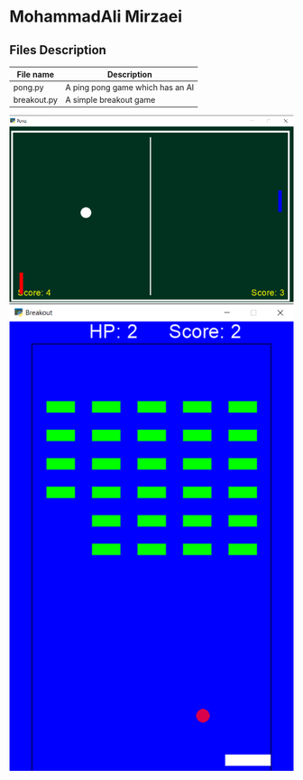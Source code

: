 # MohammadAli Mirzaei 

## Files Description

| File name | Description |
|--- | --- |
|pong.py | A ping pong game which has an AI|
|breakout.py | A simple breakout game |



![pong game](pong\pong.png)
![breakout game](breakout\breakout.png)